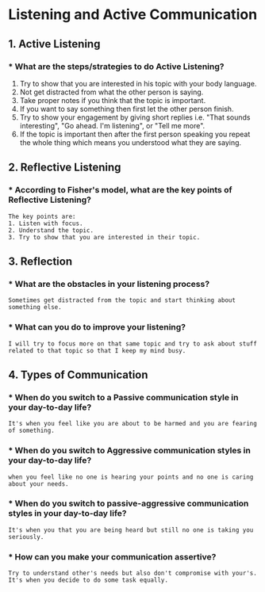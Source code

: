# **Listening and Active Communication**

## 1. Active Listening
### * What are the steps/strategies to do Active Listening?
1. Try to show that you are interested in his topic with your body language.
2. Not get distracted from what the other person is saying. 
3. Take proper notes if you think that the topic is important.
4. If you want to say something then first let the other person finish.
5. Try to show your engagement by giving short replies i.e. "That sounds interesting", "Go ahead. I'm listening", or "Tell me more".
6. If the topic is important then after the first person speaking you repeat the whole thing which means you understood what they are saying.

## 2. Reflective Listening
### * According to Fisher's model, what are the key points of Reflective Listening?
	The key points are:
	1. Listen with focus.
	2. Understand the topic.
	3. Try to show that you are interested in their topic.
	
## 3. Reflection
### * What are the obstacles in your listening process?
	Sometimes get distracted from the topic and start thinking about something else.
### * What can you do to improve your listening?
	I will try to focus more on that same topic and try to ask about stuff related to that topic so that I keep my mind busy.
	
## 4. Types of Communication
### * When do you switch to a Passive communication style in your day-to-day life?
	It's when you feel like you are about to be harmed and you are fearing of something.
### * When do you switch to Aggressive communication styles in your day-to-day life?
	when you feel like no one is hearing your points and no one is caring about your needs.
### * When do you switch to passive-aggressive communication styles in your day-to-day life?
	It's when you that you are being heard but still no one is taking you seriously.
### * How can you make your communication assertive?
	Try to understand other's needs but also don't compromise with your's. It's when you decide to do some task equally.
